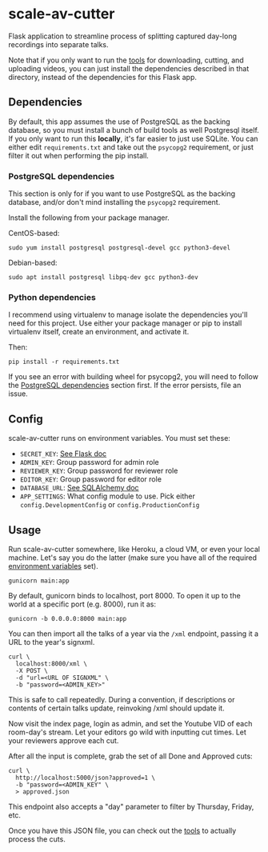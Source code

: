 scale-av-cutter
===

Flask application to streamline process of splitting captured day-long
recordings into separate talks.

Note that if you only want to run the [tools](./tools) for downloading,
cutting, and uploading videos, you can just install the dependencies described
in that directory, instead of the dependencies for this Flask app.


Dependencies
---

By default, this app assumes the use of PostgreSQL as the backing database, so
you must install a bunch of build tools as well Postgresql itself. If you only
want to run this **locally**, it's far easier to just use SQLite. You can
either edit `requirements.txt` and take out the `psycopg2` requirement, or just
filter it out when performing the pip install.

### PostgreSQL dependencies

This section is only for if you want to use PostgreSQL as the backing database,
and/or don't mind installing the `psycopg2` requirement.

Install the following from your package manager.

CentOS-based:

```
sudo yum install postgresql postgresql-devel gcc python3-devel
```

Debian-based:

```
sudo apt install postgresql libpq-dev gcc python3-dev
```

### Python dependencies

I recommend using virtualenv to manage isolate the dependencies you'll need for
this project. Use either your package manager or pip to install virtualenv
itself, create an environment, and activate it.

Then:

```
pip install -r requirements.txt
```

If you see an error with building wheel for psycopg2, you will need to follow
the [PostgreSQL dependencies](#postgresql-dependencies) section first. If the
error persists, file an issue.


Config
---

scale-av-cutter runs on environment variables. You must set these:

- `SECRET_KEY`: [See Flask doc](https://flask.palletsprojects.com/en/1.1.x/config/#SECRET_KEY)
- `ADMIN_KEY`: Group password for admin role
- `REVIEWER_KEY`: Group password for reviewer role
- `EDITOR_KEY`: Group password for editor role
- `DATABASE_URL`: [See SQLAlchemy doc](https://docs.sqlalchemy.org/en/13/core/engines.html#database-urls)
- `APP_SETTINGS`: What config module to use. Pick either `config.DevelopmentConfig` or `config.ProductionConfig`


Usage
---

Run scale-av-cutter somewhere, like Heroku, a cloud VM, or even your local
machine. Let's say you do the latter (make sure you have all of the required [environment variables](#config) set).

```
gunicorn main:app
```

By default, gunicorn binds to localhost, port 8000. To open it up to the world
at a specific port (e.g. 8000), run it as:

```
gunicorn -b 0.0.0.0:8000 main:app
```

You can then import all the talks of a year via the `/xml` endpoint, passing it
a URL to the year's signxml.

```
curl \
  localhost:8000/xml \
  -X POST \
  -d "url=<URL OF SIGNXML" \
  -b "password=<ADMIN_KEY>"
```

This is safe to call repeatedly. During a convention, if descriptions or
contents of certain talks update, reinvoking /xml should update it.

Now visit the index page, login as admin, and set the Youtube VID of each
room-day's stream. Let your editors go wild with inputting cut times. Let your
reviewers approve each cut.

After all the input is complete, grab the set of all Done and Approved cuts:

```
curl \
  http://localhost:5000/json?approved=1 \
  -b "password=<ADMIN_KEY" \
  > approved.json
```

This endpoint also accepts a "day" parameter to filter by Thursday, Friday,
etc.

Once you have this JSON file, you can check out the [tools](./tools) to
actually process the cuts.
